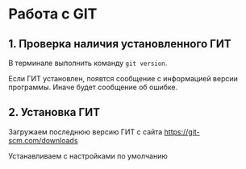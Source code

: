 # Работа с GIT

## 1. Проверка наличия установленного ГИТ
В терминале выполнить команду `git version`.

Если ГИТ установлен, появтся сообщение с информацией версии программы. Иначе будет сообщение об ошибке.
## 2. Установка ГИТ
Загружаем последнюю версию ГИТ с сайта https://git-scm.com/downloads

Устанавливаем с настройками по умолчанию